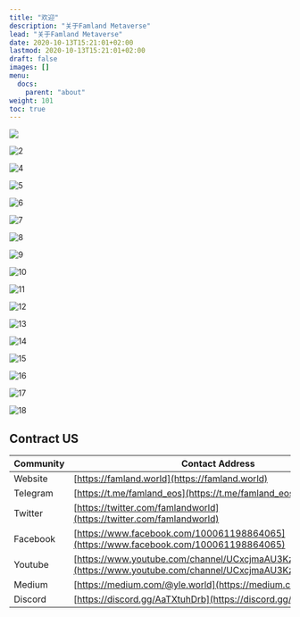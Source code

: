 ```yaml
---
title: "欢迎"
description: "关于Famland Metaverse"
lead: "关于Famland Metaverse"
date: 2020-10-13T15:21:01+02:00
lastmod: 2020-10-13T15:21:01+02:00
draft: false
images: []
menu:
  docs:
    parent: "about"
weight: 101
toc: true
---
```


![](1.PNG)

![2](2.PNG)

![4](4.PNG)

![5](5.PNG)

![6](6.PNG)

![7](7.PNG)

![8](8.PNG)

![9](9.PNG)

![10](10.PNG)

![11](11.PNG)

![12](12.PNG)

![13](13.PNG)

![14](14.PNG)

![15](15.PNG)

![16](16.PNG)

![17](17.PNG)

![18](18.PNG)


## Contract US

| Community | Contact Address                                          |
| --------- | -------------------------------------------------------- |
| Website   | [https://famland.world](https://famland.world)                                    |
| Telegram  | [https://t.me/famland_eos](https://t.me/famland_eos)                                |
| Twitter   | [https://twitter.com/famlandworld](https://twitter.com/famlandworld)                       |
| Facebook  | [https://www.facebook.com/100061198864065](https://www.facebook.com/100061198864065)             |
| Youtube   | [https://www.youtube.com/channel/UCxcjmaAU3KzRfa4xB7mbuEg](https://www.youtube.com/channel/UCxcjmaAU3KzRfa4xB7mbuEg)|
| Medium    | [https://medium.com/@yle.world](https://medium.com/@yle.world)                            |
| Discord   | [https://discord.gg/AaTXtuhDrb](https://discord.gg/AaTXtuhDrb)                      |


